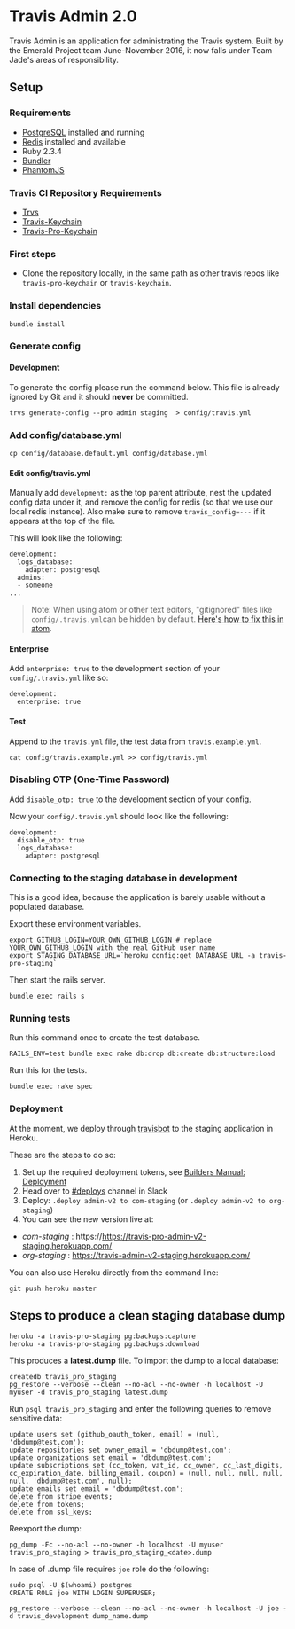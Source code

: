 # Travis Admin 2.0

Travis Admin is an application for administrating the Travis system. Built by the Emerald Project team June-November 2016, it now falls under Team Jade's areas of responsibility.

## Setup

### Requirements

- [PostgreSQL](https://www.postgresql.org/) installed and running
- [Redis](https://redis.io/) installed and available
- Ruby 2.3.4
- [Bundler](http://bundler.io/)
- [PhantomJS](http://phantomjs.org/)

### Travis CI Repository Requirements
- [Trvs](https://github.com/travis-ci/trvs)
- [Travis-Keychain](https://github.com/travis-pro/travis-keychain)
- [Travis-Pro-Keychain](https://github.com/travis-pro/travis-pro-keychain)

### First steps

- Clone the repository locally, in the same path as other travis repos like `travis-pro-keychain` or `travis-keychain`.

### Install dependencies

```
bundle install
```

### Generate config

#### Development
To generate the config please run the command below. This file is already ignored by Git and it should **never** be committed.


```
trvs generate-config --pro admin staging  > config/travis.yml
```

### Add config/database.yml
`cp config/database.default.yml config/database.yml`

#### Edit config/travis.yml
Manually add `development:` as the top parent attribute, nest the updated config data under it, and remove the config for redis (so that we use our local redis instance). Also make sure to remove `travis_config=---` if it appears at the top of the file.

This will look like the following:

```
development:
  logs_database:
    adapter: postgresql
  admins:
  - someone
...
```

> Note: When using atom or other text editors, "gitignored" files  like `config/.travis.yml`can be hidden by default. [Here's how to fix this in atom](https://discuss.atom.io/t/gitignored-files-are-hidden-from-tree-view-regardless-of-setting/8724).

#### Enterprise

Add `enterprise: true` to the development section of your `config/.travis.yml` like so:

```
development:
  enterprise: true

```

#### Test

Append to the `travis.yml` file, the test data from `travis.example.yml`.

```
cat config/travis.example.yml >> config/travis.yml
```

### Disabling OTP (One-Time Password)

Add `disable_otp: true` to the development section of your config.

Now your `config/.travis.yml` should look like the following:

```
development:
  disable_otp: true
  logs_database:
    adapter: postgresql
```

### Connecting to the staging database in development

This is a good idea, because the application is barely usable without a populated database.

Export these environment variables.

```
export GITHUB_LOGIN=YOUR_OWN_GITHUB_LOGIN # replace YOUR_OWN_GITHUB_LOGIN with the real GitHub user name
export STAGING_DATABASE_URL=`heroku config:get DATABASE_URL -a travis-pro-staging`
```

Then start the rails server.

```
bundle exec rails s
```

### Running tests

Run this command once to create the test database.

```
RAILS_ENV=test bundle exec rake db:drop db:create db:structure:load
```

Run this for the tests.

```
bundle exec rake spec
```

### Deployment

At the moment, we deploy through [travisbot](https://builders.travis-ci.com/engineering/runbooks/travisbot/) to the staging application in Heroku.

These are the steps to do so:

1. Set up the required deployment tokens, see [Builders Manual: Deployment ](https://builders.travis-ci.com/engineering/deployment/#How-to%E2%80%A6)
2. Head over to [#deploys](https://travisci.slack.com/messages/C03J1T613) channel in Slack
3. Deploy: `.deploy admin-v2 to com-staging` (or `.deploy admin-v2 to org-staging`)
4. You can see the new version live at:
  * _com-staging_ : https://https://travis-pro-admin-v2-staging.herokuapp.com/
  * _org-staging_ : https://travis-admin-v2-staging.herokuapp.com/


You can also use Heroku directly from the command line:

```
git push heroku master
```

## Steps to produce a clean staging database dump

```
heroku -a travis-pro-staging pg:backups:capture
heroku -a travis-pro-staging pg:backups:download
```

This produces a **latest.dump** file. To import the dump to a local database:

```
createdb travis_pro_staging
pg_restore --verbose --clean --no-acl --no-owner -h localhost -U myuser -d travis_pro_staging latest.dump
```

Run `psql travis_pro_staging` and enter the following queries to remove sensitive data:

```
update users set (github_oauth_token, email) = (null, 'dbdump@test.com');
update repositories set owner_email = 'dbdump@test.com';
update organizations set email = 'dbdump@test.com';
update subscriptions set (cc_token, vat_id, cc_owner, cc_last_digits, cc_expiration_date, billing_email, coupon) = (null, null, null, null, null, 'dbdump@test.com', null);
update emails set email = 'dbdump@test.com';
delete from stripe_events;
delete from tokens;
delete from ssl_keys;
```

Reexport the dump:

```
pg_dump -Fc --no-acl --no-owner -h localhost -U myuser travis_pro_staging > travis_pro_staging_<date>.dump
```

In case of .dump file requires `joe` role do the following:
```
sudo psql -U $(whoami) postgres
CREATE ROLE joe WITH LOGIN SUPERUSER;

pg_restore --verbose --clean --no-acl --no-owner -h localhost -U joe -d travis_development dump_name.dump
```
